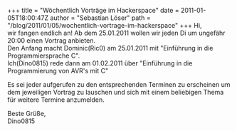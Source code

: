 +++
title = "Wöchentlich Vorträge im Hackerspace"
date = 2011-01-05T18:00:47Z
author = "Sebastian Löser"
path = "/blog/2011/01/05/wochentlich-vortrage-im-hackerspace"
+++
Hi,  
wir fangen endlich an! Ab dem 25.01.2011 wollen wir jeden Di um
ungefähr 20:00 einen Vortrag anbieten.  
Den Anfang macht Dominic(Ric0) am 25.01.2011 mit "Einführung in die
Programmiersprache C".  
Ich(Dino0815) rede dann am 01.02.2011 über "Einführung in die
Programmierung von AVR's mit C"

Es sei jeder aufgerufen zu den entsprechenden Terminen zu erscheinen um
dem jeweiligen Vortrag zu lauschen und sich mit einem beliebigen Thema
für weitere Termine anzumelden.

Beste Grüße,  
Dino0815
